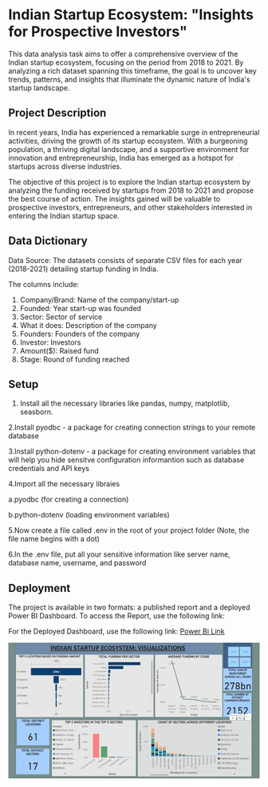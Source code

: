 # Indian Startup Ecosystem: "Insights for Prospective Investors"

This data analysis task aims to offer a comprehensive overview of the Indian startup ecosystem, focusing on the period from 2018 to 2021. By analyzing a rich dataset spanning this timeframe, the goal is to uncover key trends, patterns, and insights that illuminate the dynamic nature of India's startup landscape.

## Project Description
In recent years, India has experienced a remarkable surge in entrepreneurial activities, driving the growth of its startup ecosystem. With a burgeoning population, a thriving digital landscape, and a supportive environment for innovation and entrepreneurship, India has emerged as a hotspot for startups across diverse industries.

The objective of this project is to explore the Indian startup ecosystem by analyzing the funding received by startups from 2018 to 2021 and propose the best course of action. The insights gained will be valuable to prospective investors, entrepreneurs, and other stakeholders interested in entering the Indian startup space.


## Data Dictionary

Data Source: The datasets consists of separate CSV files for each year (2018-2021) detailing startup funding in India. 

The columns include:

1. Company/Brand: Name of the company/start-up
2. Founded: Year start-up was founded
3. Sector: Sector of service
4. What it does: Description of the company
5. Founders: Founders of the company
6. Investor: Investors
7. Amount($): Raised fund
8. Stage: Round of funding reached


## Setup
1. Install all the necessary libraries like pandas, numpy, matplotlib, seasborn.

2.Install pyodbc - a package for creating connection strings to your remote database

3.Install python-dotenv - a package for creating environment variables that will help you hide sensitve configuration informantion such as database credentials and API keys

4.Import all the necessary libraies

a.pyodbc (for creating a connection)

b.python-dotenv (loading environment variables)

5.Now create a file called .env in the root of your project folder (Note, the file name begins with a dot)

6.In the .env file, put all your sensitive information like server name, database name, username, and password

## Deployment 
The project is available in two formats: a published report and a deployed Power BI Dashboard.
To access the Report, use the following link: 

For the Deployed Dashboard, use the following link: [Power Bi Link](https://app.powerbi.com/view?r=eyJrIjoiMGE2NzNiMDAtMDFlZi00MDRjLTk1YTgtOTZiODRlMzA5YjcwIiwidCI6IjQ0ODdiNTJmLWYxMTgtNDgzMC1iNDlkLTNjMjk4Y2I3MTA3NSJ9)

 ![PowerBi Dashboard](image.png)

